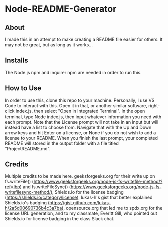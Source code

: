 # Node-README-Generator

## About
I made this in an attempt to make creating a README file easier for others. It may not be great, but as long as it works...

## Installs
The Node.js npm and inquirer npm are needed in order to run this.

## How to Use
In order to use this, clone this repo to your machine. Personally, I use VS Code to interact with this. Open it in that, or another similar software, right-click index.js, then select "Open in Integrated Terminal". In the open terminal, type Node index.js, then input whatever information you need with each prompt. Note that the License prompt will not take in an input but will instead have a list to choose from. Navigate that with the Up and Down arrow keys and hit Enter on a license, or None if you do not wish to add a license to your README. When you finish the last prompt, your completed README will stored in the output folder with a file titled "ProjectREADME.md".

## Credits
Multiple credits to be made here. geeksforgeeks.org for their write up on fs.writeFile() (https://www.geeksforgeeks.org/node-js-fs-writefile-method/?ref=lbp) and fs.writeFileSync() (https://www.geeksforgeeks.org/node-js-fs-writefilesync-method/), Shields.io for the license badging (https://shields.io/category/license), lukas-h's gist that better explained Shields.io's badging (https://gist.github.com/lukas-h/2a5d00690736b4c3a7ba), opensource.org that led me to spdx.org for the license URL generation, and to my classmate, Everitt Gill, who pointed out Shields.io for license badging in the class Slack chat.
